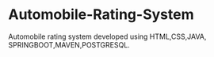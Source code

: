 # Automobile-Rating-System
Automobile  rating system developed using HTML,CSS,JAVA, SPRINGBOOT,MAVEN,POSTGRESQL.
